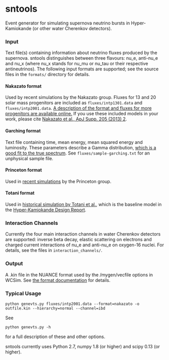 # sntools
Event generator for simulating supernova neutrino bursts in Hyper-Kamiokande (or other water Cherenkov detectors).


### Input
Text file(s) containing information about neutrino fluxes produced by the supernova.
sntools distinguishes between three flavours: nu_e, anti-nu_e and nu_x (where nu_x stands for nu_mu or nu_tau or their respective antineutrinos).
The following input formats are supported; see the source files in the `formats/` directory for details.

#### Nakazato format
Used by recent simulations by the Nakazato group. Fluxes for 13 and 20 solar mass progenitors are included as `fluxes/intp1301.data` and `fluxes/intp2001.data`. [A description of the format and fluxes for more progenitors are available online.](http://asphwww.ph.noda.tus.ac.jp/snn/index.html)
If you use these included models in your work, please cite [Nakazato et al., ApJ Supp. 205 (2013) 2](https://arxiv.org/abs/1210.6841).

#### Garching format
Text file containing time, mean energy, mean squared energy and luminosity. These parameters describe a Gamma distribution, [which is a good fit to the true spectrum](https://arxiv.org/abs/1211.3920). See `fluxes/sample-garching.txt` for an unphysical sample file.

#### Princeton format
Used in [recent simulations](https://arxiv.org/abs/1804.00689) by the Princeton group.

#### Totani format
Used in [historical simulation by Totani et al.](https://arxiv.org/abs/astro-ph/9710203), which is the baseline model in the [Hyper-Kamiokande Design Report](https://arxiv.org/abs/1805.04163).


### Interaction Channels
Currently the four main interaction channels in water Cherenkov detectors are supported:
inverse beta decay, elastic scattering on electrons and charged current interactions of nu_e and anti-nu_e on oxygen-16 nuclei.
For details, see the files in `interaction_channels/`.


### Output
A .kin file in the NUANCE format used by the /mygen/vecfile options in WCSim. See [the format documentation](http://neutrino.phy.duke.edu/nuance-format/) for details.


### Typical Usage
```
python genevts.py fluxes/intp2001.data --format=nakazato -o outfile.kin --hierarchy=normal --channel=ibd
```

See
```
python genevts.py -h
```
for a full description of these and other options.

sntools currently uses Python 2.7, numpy 1.8 (or higher) and scipy 0.13 (or higher).
